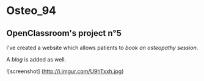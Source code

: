 # Osteo_94

## OpenClassroom's project n°5

I've created a website which allows patients to _book an osteopathy session_. 

A _blog_ is added as well.

![screenshot]
(http://i.imgur.com/U9hTxxh.jpg)

